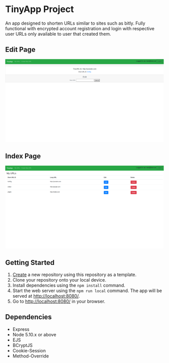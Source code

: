 # TinyApp Project

An app designed to shorten URLs similar to sites such as bitly. Fully functional with encrypted account registration and login with respective user URLs only
available to user that created them.

## Edit Page

!["Screeshot of the app in the Edit Page"](https://github.com/Pitching/TinyApp/blob/master/docs/Edit.png?raw=true)

## Index Page

!["Screeshot of the app in the Index Page"](https://github.com/Pitching/TinyApp/blob/master/docs/Index.png?raw=true)

## Getting Started

1. [Create](https://docs.github.com/en/repositories/creating-and-managing-repositories/creating-a-repository-from-a-template) a new repository using this repository as a template.
2. Clone your repository onto your local device.
3. Install dependencies using the `npm install` command.
3. Start the web server using the `npm run local` command. The app will be served at <http://localhost:8080/>.
4. Go to <http://localhost:8080/> in your browser.

## Dependencies

- Express
- Node 5.10.x or above
- EJS
- BCryptJS
- Cookie-Session
- Method-Override

